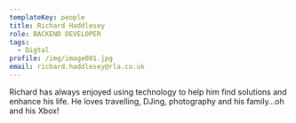 ```yaml
---
templateKey: people
title: Richard Haddlesey
role: BACKEND DEVELOPER
tags:
  - Digtal
profile: /img/image001.jpg
email: richard.haddlesey@rla.co.uk
---
```

Richard has always enjoyed using technology to help him find solutions and enhance his life. He loves travelling, DJing, photography and his family…oh and his Xbox!
